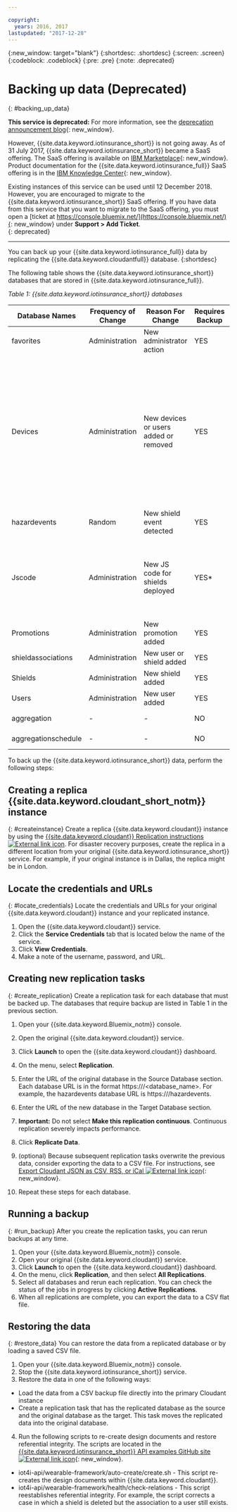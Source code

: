 ```yaml
---

copyright:
  years: 2016, 2017
lastupdated: "2017-12-28"
---
```


<!-- Common attributes used in the template are defined as follows: -->
{:new_window: target="blank"}
{:shortdesc: .shortdesc}
{:screen: .screen}
{:codeblock: .codeblock}
{:pre: .pre}
{:note: .deprecated}


<!-- {{site.data.keyword.iotinsurance_full}}  {{site.data.keyword.iotinsurance_short}}  -->

# Backing up data (Deprecated)
{: #backing_up_data}

**This service is deprecated:** For more information, see the [deprecation announcement blog](https://www.ibm.com/blogs/bluemix/2017/11/iot-for-insurance-on-bluemix-migrated-to-saas-offering/){: new_window}.

However, {{site.data.keyword.iotinsurance_short}} is not going away. As of 31 July 2017, {{site.data.keyword.iotinsurance_short}} became a SaaS offering. The SaaS offering is available on [IBM Marketplace](https://www.ibm.com/us-en/marketplace/ibm-iot-for-insurance){: new_window}. Product documentation for the {{site.data.keyword.iotinsurance_full}} SaaS offering is in the [IBM Knowledge Center](https://www.ibm.com/support/knowledgecenter/SSQNYQ/iot-insurance/kc_welcome.html){: new_window}.

Existing instances of this service can be used until 12 December 2018. However, you are encouraged to migrate to the {{site.data.keyword.iotinsurance_short}} SaaS offering. If you have data from this service that you want to migrate to the SaaS offering, you must open a [ticket at https://console.bluemix.net/](https://console.bluemix.net/){: new_window} under **Support > Add Ticket**.  
{: deprecated}

---


You can back up your {{site.data.keyword.iotinsurance_full}} data by replicating the {{site.data.keyword.cloudantfull}} database.
{:shortdesc}

The following table shows the {{site.data.keyword.iotinsurance_short}} databases that are stored in {{site.data.keyword.iotinsurance_full}}.

*Table 1: {{site.data.keyword.iotinsurance_short}} databases*

Database Names| Frequency of Change| Reason For Change | Requires Backup | Comments
------------- | -------------| -------------| -------------| -------------
favorites|Administration|New administrator action|YES|-
Devices|Administration|New devices or users added or removed|YES| The transformer dynamically generates a table in memory and populates it with data from the device provider. For directly connected gateways, this table stores the devices.
hazardevents|Random|New shield event detected|YES|-
Jscode|Administration|New JS code for shields deployed|YES*| The administrator can optionally skip backup and deploy a new version of the JS code.
Promotions|Administration|New promotion added|YES|-
shieldassociations|Administration|New user or shield added|YES|-
Shields|Administration|New shield added|YES|-
Users|Administration|New user added|YES|-
aggregation|-|-|NO|Can be rebuilt.
aggregationschedule|-|-| NO|Can be rebuilt.

To back up the {{site.data.keyword.iotinsurance_short}} data, perform the following steps:

## Creating a replica {{site.data.keyword.cloudant_short_notm}} instance
{: #createinstance}
Create a replica {{site.data.keyword.cloudant}} instance by using the [{{site.data.keyword.cloudant}} Replication instructions ![External link icon](../../icons/launch-glyph.svg)](https://docs.cloudant.com/replication.html). For disaster recovery purposes, create the replica in a different location from your original {{site.data.keyword.iotinsurance_short}} service. For example, if your original instance is in Dallas, the replica might be in London.

## Locate the credentials and URLs
{: #locate_credentials}
Locate the credentials and URLs for your original {{site.data.keyword.cloudant}} instance and your replicated instance.
1. Open the {{site.data.keyword.cloudant}} service.
2. Click the **Service Credentials** tab that is located below the name of the service.
3. Click **View Credentials**.
4. Make a note of the username, password, and URL.

## Creating new replication tasks
{: #create_replication}
Create a replication task for each database that must be backed up. The databases that require backup are listed in Table 1 in the previous section.

1. Open your {{site.data.keyword.Bluemix_notm}} console.

2. Open the original {{site.data.keyword.cloudant}} service.

3. Click **Launch** to open the {{site.data.keyword.cloudant}} dashboard.

4. On the menu, select **Replication**.

5. Enter the URL of the original database in the Source Database section. Each database URL is in the format https://<CloudantbaseURL>/<database_name>.  For example, the hazardevents database URL is https://<CloudantbaseURL>/hazardevents.

6. Enter the URL of the new database in the Target Database section.

7. **Important:** Do not select **Make this replication continuous**.  Continuous replication severely impacts performance.

8. Click **Replicate Data**.  

9. (optional) Because subsequent replication tasks overwrite the previous data,  consider exporting the data to a CSV file.  For instructions, see [Export Cloudant JSON as CSV, RSS, or iCal ![External link icon](../../icons/launch-glyph.svg)](https://developer.ibm.com/clouddataservices/2015/09/22/export-cloudant-json-as-csv-rss-or-ical/){: new_window}.

10. Repeat these steps for each database.

## Running a backup
{: #run_backup}
After you create the replication tasks, you can rerun backups at any time.
1. Open your {{site.data.keyword.Bluemix_notm}} console.
2. Open your original {{site.data.keyword.cloudant}} service.
3. Click **Launch** to open the {{site.data.keyword.cloudant}} dashboard.
4. On the menu, click **Replication**, and then select **All Replications**.
5. Select all databases and rerun each replication. You can check the status of the jobs in progress by clicking **Active Replications**.
6. When all replications are complete, you can export the data to a CSV flat file.

## Restoring the data
{: #restore_data}
You can restore the data from a replicated database or by loading a saved CSV file.
1. Open your {{site.data.keyword.Bluemix_notm}} console.
2. Stop the {{site.data.keyword.iotinsurance_short}} service.
3. Restore the data in one of the following ways:
  - Load the data from a CSV backup file directly into the primary Cloudant instance
  - Create a replication task that has the replicated database as the source and the original database as the target. This task moves the replicated data into the original database.
4. Run the following scripts to re-create design documents and restore referential integrity.  The scripts are located in the [{{site.data.keyword.iotinsurance_short}} API examples GitHub site ![External link icon](../../icons/launch-glyph.svg)](https://github.com/IBM-Bluemix/iot4i-api-examples-nodejs/){: new_window}.
  - iot4i-api/wearable-framework/auto-create/create.sh - This script re-creates the design documents within {{site.data.keyword.cloudant}}.
  - iot4i-api/wearable-framework/health/check-relations - This script reestablishes referential integrity. For example, the script corrects a case in which a shield is deleted but the association to a user still exists.
